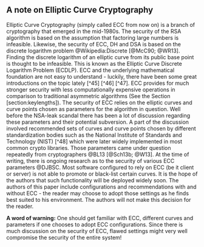 A note on Elliptic Curve Cryptography
-------------------------------------

Elliptic Curve Cryptography (simply called ECC from now on) is a branch
of cryptography that emerged in the mid-1980s. The security of the RSA
algorithm is based on the assumption that factoring large numbers is
infeasible. Likewise, the security of ECC, DH and DSA is based on the
discrete logarithm problem @Wikipedia:Discrete [@McC90; @WR13]. Finding
the discrete logarithm of an elliptic curve from its public base point
is thought to be infeasible. This is known as the Elliptic Curve
Discrete Logarithm Problem (ECDLP). ECC and the underlying mathematical
foundation are not easy to understand - luckily, there have been some
great introductions on the topic lately [^45] [^46] [^47]. ECC provides
for much stronger security with less computationally expensive
operations in comparison to traditional asymmetric algorithms (See the
Section \[section:keylengths\]). The security of ECC relies on the
elliptic curves and curve points chosen as parameters for the algorithm
in question. Well before the NSA-leak scandal there has been a lot of
discussion regarding these parameters and their potential subversion. A
part of the discussion involved recommended sets of curves and curve
points chosen by different standardization bodies such as the National
Institute of Standards and Technology (NIST) [^48] which were later
widely implemented in most common crypto libraries. Those parameters
came under question repeatedly from cryptographers @BL13
[@Sch13b; @W13]. At the time of writing, there is ongoing research as to
the security of various ECC parameters @DJBSC. Most software configured
to rely on ECC (be it client or server) is not able to promote or
black-list certain curves. It is the hope of the authors that such
functionality will be deployed widely soon. The authors of this paper
include configurations and recommendations with and without ECC - the
reader may choose to adopt those settings as he finds best suited to his
environment. The authors will not make this decision for the reader.

**A word of warning:** One should get familiar with ECC, different
curves and parameters if one chooses to adopt ECC configurations. Since
there is much discussion on the security of ECC, flawed settings might
very well compromise the security of the entire system!
